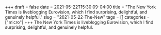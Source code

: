 +++draft = falsedate = 2021-05-22T15:30:09-04:00title = "The New York Times is liveblogging Eurovision, which I find surprising, delightful, and genuinely helpful."slug = "2021-05-22-The-New"tags = []categories = ["micro"]+++The New York Times is liveblogging Eurovision, which I find surprising, delightful, and genuinely helpful.